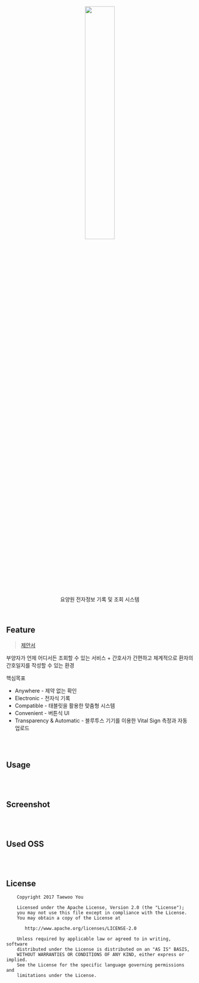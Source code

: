<h1 align=center><img src="https://github.com/pooi/Nearby/blob/master/image/nearby%20logo.png" width=40%/></h1>
<p align=center>요양원 전자정보 기록 및 조회 시스템</p>
<br>

## Feature
><a href="https://drive.google.com/open?id=0B67FssKXYIKQNHVpYVNfRUFVelE">제안서</a>

부양자가 언제 어디서든 조회할 수 있는 서비스 + 간호사가 간편하고 체계적으로 환자의 간호일지를 작성할 수 있는 환경
<br>

핵심목표
<ul>
  <li>Anywhere - 제약 없는 확인</li>
  <li>Electronic - 전자식 기록</li>
  <li>Compatible - 태블릿을 활용한 맞춤형 시스템</li>
  <li>Convenient - 버튼식 UI</li>
  <li>Transparency & Automatic - 블루투스 기기를 이용한 Vital Sign 측정과 자동 업로드</li>
</ul>

<br>
<br>

## Usage

<br>
<br>

## Screenshot

<br>
<br>


## Used OSS

<br>
<br>

## License
```
    Copyright 2017 Taewoo You

    Licensed under the Apache License, Version 2.0 (the "License");
    you may not use this file except in compliance with the License.
    You may obtain a copy of the License at

       http://www.apache.org/licenses/LICENSE-2.0

    Unless required by applicable law or agreed to in writing, software
    distributed under the License is distributed on an "AS IS" BASIS,
    WITHOUT WARRANTIES OR CONDITIONS OF ANY KIND, either express or implied.
    See the License for the specific language governing permissions and
    limitations under the License.
```
